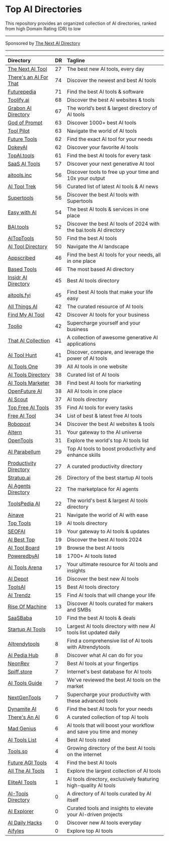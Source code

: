 # Top AI Directories

This repository provides an organized collection of AI directories, ranked from high Domain Rating (DR) to low

---

Sponsored by [The Next AI Directory](https://thenextaidirectory.com)

---

| Directory | DR | Tagline |
|:----------|:----------|:----------|
| [The Next AI Tool](https://thenextaitool.com?ref=thenextaidirectory.com) | 27 | The best new AI tools, every day |
| [There's an AI For That](https://thenextaidirectory.com/go/theres-an-ai-for-that) | 74 | Discover the newest and best AI tools |
| [Futurepedia](https://thenextaidirectory.com/go/futurepedia) | 71 | Find the best AI tools & software |
| [Toolify.ai](https://thenextaidirectory.com/go/toolify-ai) | 68 | Discover the best AI websites & tools |
| [Grabon AI Directory](https://thenextaidirectory.com/go/grabon-ai-directory) | 67 | The world’s best & largest directory of AI tools |
| [God of Prompt](https://thenextaidirectory.com/go/god-of-prompt) | 63 | Discover 1000+ best AI tools |
| [Tool Pilot](https://thenextaidirectory.com/go/tool-pilot) | 63 | Navigate the world of AI tools |
| [Future Tools](https://thenextaidirectory.com/go/future-tools) | 62 | Find the exact AI tool for your needs |
| [DokeyAI](https://thenextaidirectory.com/go/dokeyai) | 62 | Discover your favorite AI tools |
| [TopAI.tools](https://thenextaidirectory.com/go/topai-tools) | 61 | Find the best AI tools for every task |
| [SaaS AI Tools](https://thenextaidirectory.com/go/saas-ai-tools) | 57 | Discover your next generative AI tool |
| [aitools.inc](https://thenextaidirectory.com/go/aitools-inc) | 56 | Discover tools to free up your time and 10x your output |
| [AI Tool Trek](https://thenextaidirectory.com/go/ai-tool-trek) | 56 | Curated list of latest AI tools & AI news |
| [Supertools](https://thenextaidirectory.com/go/supertools) | 56 | Discover the best AI tools with Supertools |
| [Easy with AI](https://thenextaidirectory.com/go/easy-with-ai) | 54 | The best AI tools & services in one place |
| [BAI.tools](https://thenextaidirectory.com/go/bai-tools) | 52 | Discover the best AI tools of 2024 with the bai.tools AI directory |
| [AITopTools](https://thenextaidirectory.com/go/aitoptools) | 50 | Find the best AI tools |
| [AI Tool Directory](https://thenextaidirectory.com/go/ai-tool-directory) | 50 | Navigate the AI landscape |
| [Appscribed](https://thenextaidirectory.com/go/appscribed) | 46 | Find the best AI tools for your needs, all in one place |
| [Based Tools](https://thenextaidirectory.com/go/based-tools) | 46 | The most based AI directory |
| [Insidr AI Directory](https://thenextaidirectory.com/go/insidr-ai-directory) | 45 | Best AI tools directory |
| [aitools.fyi](https://thenextaidirectory.com/go/aitools-fyi) | 45 | Find best AI tools that make your life easy |
| [All Things AI](https://thenextaidirectory.com/go/all-things-ai) | 42 | The curated resource of AI tools |
| [Find My AI Tool](https://thenextaidirectory.com/go/find-my-ai-tool) | 42 | Discover AI tools for your business |
| [Toolio](https://thenextaidirectory.com/go/toolio) | 42 | Supercharge yourself and your business |
| [That AI Collection](https://thenextaidirectory.com/go/that-ai-collection) | 41 | A collection of awesome generative AI applications |
| [AI Tool Hunt](https://thenextaidirectory.com/go/ai-tool-hunt) | 41 | Discover, compare, and leverage the power of AI tools |
| [AI Tools One](https://thenextaidirectory.com/go/ai-tools-one) | 39 | All AI tools in one website |
| [AI Tools Directory](https://thenextaidirectory.com/go/ai-tools-directory-2) | 38 | Curated list of AI tools |
| [AI Tools Marketer](https://thenextaidirectory.com/go/ai-tools-marketer) | 38 | Find best AI tools for marketing |
| [OpenFuture AI](https://thenextaidirectory.com/go/openfuture-ai) | 38 | All AI tools in one place |
| [AI Scout](https://thenextaidirectory.com/go/ai-scout) | 37 | AI tools directory |
| [Top Free AI Tools](https://thenextaidirectory.com/go/top-free-ai-tools) | 35 | Find AI tools for every tasks |
| [Free AI Tool](https://thenextaidirectory.com/go/free-ai-tool) | 34 | List of best & latest free AI tools |
| [Robopost](https://thenextaidirectory.com/go/robopost) | 34 | Discover the best AI websites & tools |
| [Altern](https://thenextaidirectory.com/go/altern) | 31 | Your gateway to the AI universe |
| [OpenTools](https://thenextaidirectory.com/go/opentools) | 31 | Explore the world's top AI tools list |
| [AI Parabellum](https://thenextaidirectory.com/go/ai-parabellum) | 29 | Top AI tools to boost productivity and enhance skills |
| [Productivity Directory](https://thenextaidirectory.com/go/productivity-directory) | 27 | A curated productivity directory |
| [Stratup.ai](https://thenextaidirectory.com/go/stratup-ai) | 26 | Directory of the best startup AI tools |
| [AI Agents Directory](https://thenextaidirectory.com/go/ai-agents-directory) | 22 | The marketplace for AI agents |
| [ToolsPedia AI](https://thenextaidirectory.com/go/toolspedia-ai) | 22 | The world's best & largest AI tools directory |
| [Ainave](https://thenextaidirectory.com/go/ainave) | 21 | Navigate the world of AI with ease |
| [Top Tools](https://thenextaidirectory.com/go/top-tools) | 19 | AI tools directory |
| [SEOFAI](https://thenextaidirectory.com/go/seofai) | 19 | Your gateway to AI tools & updates |
| [AI Best Top](https://thenextaidirectory.com/go/ai-best-top) | 19 | Discover the best AI tools 2024 |
| [AI Tool Board](https://thenextaidirectory.com/go/ai-tool-board) | 19 | Browse the best AI tools |
| [PoweredbyAI](https://thenextaidirectory.com/go/poweredbyai) | 18 | 1700+ AI tools listed |
| [AI Tools Arena](https://thenextaidirectory.com/go/ai-tools-arena) | 17 | Your ultimate resource for AI tools and insights |
| [AI Depot](https://thenextaidirectory.com/go/ai-depot) | 16 | Discover the best new AI tools |
| [ToolsAI](https://thenextaidirectory.com/go/toolsai) | 15 | Best AI tools directory |
| [AI Trendz](https://thenextaidirectory.com/go/ai-trendz) | 15 | Find AI tools that will change your life |
| [Rise Of Machine](https://thenextaidirectory.com/go/rise-of-machine) | 13 | Discover AI tools curated for makers and SMBs |
| [SaaSBaba](https://thenextaidirectory.com/go/saasbaba) | 10 | Find the best AI tools & deals |
| [Startup AI Tools](https://thenextaidirectory.com/go/startup-ai-tools) | 10 | Largest AI tools directory with new AI tools list updated daily |
| [AItrendytools](https://thenextaidirectory.com/go/aitrendytools) | 8 | Find a comprehensive list of AI tools with AItrendytools |
| [AI Pedia Hub](https://thenextaidirectory.com/go/ai-pedia-hub) | 8 | Discover what AI can do for you |
| [NeonRev](https://thenextaidirectory.com/go/neonrev) | 7 | Best AI tools at your fingertips |
| [Spiff.store](https://thenextaidirectory.com/go/spiff-store) | 7 | Internet's best database for AI tools |
| [AI Tools Guide](https://thenextaidirectory.com/go/ai-tools-guide) | 7 | We've reviewed the best AI tools on the market |
| [NextGenTools](https://thenextaidirectory.com/go/nextgentools) | 7 | Supercharge your productivity with these advanced tools |
| [Dynamite AI](https://thenextaidirectory.com/go/dynamite-ai) | 6 | Find the best AI tools for your needs |
| [There's An AI](https://thenextaidirectory.com/go/theres-an-ai) | 6 | A curated collection of top AI tools |
| [Mad Genius](https://thenextaidirectory.com/go/mad-genius) | 6 | AI tools that will boost your workflow and save you time and money |
| [AI Tools List](https://thenextaidirectory.com/go/ai-tools-list) | 4 | Best AI tools rated |
| [Tools.so](https://thenextaidirectory.com/go/tools-so) | 4 | Growing directory of the best AI tools on the internet |
| [Future AGI Tools](https://thenextaidirectory.com/go/future-agi-tools) | 4 | Find the best AI tools |
| [All The AI Tools](https://thenextaidirectory.com/go/all-the-ai-tools) | 1 | Explore the largest collection of AI tools |
| [EliteAI Tools](https://thenextaidirectory.com/go/eliteai-tools) | 1 | AI tools directory, exclusively featuring high-quality AI tools |
| [AI-Tools Directory](https://thenextaidirectory.com/go/ai-tools-directory) | 0 | A directory of AI tools curated by AI itself |
| [AI Explorer](https://thenextaidirectory.com/go/ai-explorer) | 0 | Curated tools and insights to elevate your AI-driven projects |
| [AI Daily Hacks](https://thenextaidirectory.com/go/ai-daily-hacks) | 0 | Discover new AI tools everyday |
| [Aifyles](https://thenextaidirectory.com/go/aifyles) | 0 | Explore top AI tools |
